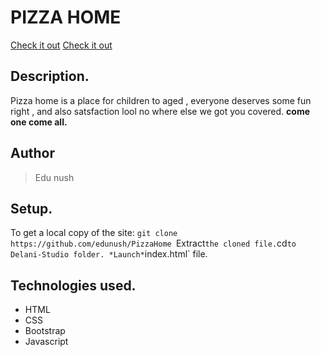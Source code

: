 # PIZZA HOME

[Check it out]()
[Check it out](https://github.com/edunush/PizzaHome)
## Description.
Pizza home is a place for children to aged , everyone deserves some fun right , and also satsfaction
lool no where else we got you covered. <b> come one come all. </b>

## Author
>Edu nush
## Setup.
To get a local copy of the site:
`git clone https://github.com/edunush/PizzaHome
`Extract` the cloned file.
`cd` to Delani-Studio folder.
*Launch* `index.html` file.
## Technologies used.
* HTML
* CSS
* Bootstrap
* Javascript